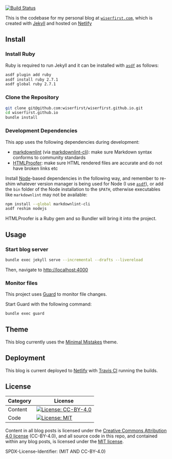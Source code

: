 [![Build Status][Build Status image]][Build Status url]

This is the codebase for my personal blog at [`wiserfirst.com`][],
which is created with [Jekyll][] and hosted on [Netlify][]

## Install

### Install Ruby

Ruby is required to run Jekyll and it can be installed with [`asdf`][] as
follows:

```sh
asdf plugin add ruby
asdf install ruby 2.7.1
asdf global ruby 2.7.1
```

### Clone the Repository

```sh
git clone git@github.com:wiserfirst/wiserfirst.github.io.git
cd wiserfirst.github.io
bundle install
```

### Development Dependencies

This app uses the following dependencies during development:

- [markdownlint][] (via [markdownlint-cli][]): make sure Markdown syntax
  conforms to community standards
- [HTMLProofer][]: make sure HTML rendered files are accurate and do not have
  broken links etc

Install [Node][]-based dependencies in the following way, and remember to
re-shim whatever version manager is being used for Node (I use [`asdf`][]), or
add the `bin` folder of the Node installation to the `$PATH`, otherwise
executables like `markdownlint` may not be available:

```sh
npm install --global markdownlint-cli
asdf reshim nodejs
```

HTMLProofer is a Ruby gem and so Bundler will bring it into the project.

## Usage

### Start blog server

```sh
bundle exec jekyll serve --incremental --drafts --livereload
```

Then, navigate to <http://localhost:4000>

### Monitor files

This project uses [Guard][] to monitor file changes.

Start Guard with the following command:

```sh
bundle exec guard
```

## Theme

This blog currently uses the [Minimal Mistakes][] theme.

## Deployment

This blog is current deployed to [Netlify][] with [Travis CI][] running the
builds.

## License

| Category |                         License                           |
|----------|-----------------------------------------------------------|
| Content  | [![License: CC-BY-4.0][license-cc-badge]][license-cc-url] |
| Code     | [![License: MIT][license-mit-badge]][license-mit-url]     |

Content in all blog posts is licensed under the
[Creative Commons Attribution 4.0 license][license-cc-url] (CC-BY-4.0), and all
source code in this repo, and contained within any blog posts, is licensed
under the [MIT license][license-mit-url].

SPDX-License-Identifier: (MIT AND CC-BY-4.0)

[`asdf`]: https://github.com/asdf-vm/asdf
[Build Status image]: https://travis-ci.com/wiserfirst/wiserfirst.github.io.svg?branch=develop
[Build Status url]: https://travis-ci.com/github/wiserfirst/wiserfirst.github.io
[Guard]: https://github.com/guard/guard
[HTMLProofer]: https://github.com/gjtorikian/html-proofer
[Jekyll]: https://jekyllrb.com
[license-cc]: LICENSE-CC-BY-4.0.txt
[license-cc-badge]: https://licensebuttons.net/l/by/4.0/80x15.png
[license-cc-url]: https://creativecommons.org/licenses/by/4.0/legalcode
[license-mit]: LICENSE-MIT.txt
[license-mit-badge]: https://img.shields.io/badge/License-MIT-lightgrey.svg
[license-mit-url]: https://opensource.org/licenses/MIT
[markdownlint]: https://github.com/DavidAnson/markdownlint
[markdownlint-cli]: https://github.com/igorshubovych/markdownlint-cli
[Minimal Mistakes]: https://github.com/mmistakes/minimal-mistakes
[Netlify]: https://www.netlify.com
[Node]: https://github.com/nodejs/node
[Travis CI]: https://travis-ci.org/
[`wiserfirst.com`]: https://www.wiserfirst.com
